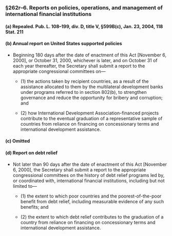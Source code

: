 ### §262r–6. Reports on policies, operations, and management of international financial institutions
#### (a) Repealed. Pub. L. 108–199, div. D, title V, §599B(c), Jan. 23, 2004, 118 Stat. 211
#### (b) Annual report on United States supported policies
* Beginning 180 days after the date of enactment of this Act [November 6, 2000], or October 31, 2000, whichever is later, and on October 31 of each year thereafter, the Secretary shall submit a report to the appropriate congressional committees on—

  * (1) the actions taken by recipient countries, as a result of the assistance allocated to them by the multilateral development banks under programs referred to in section 802(b), to strengthen governance and reduce the opportunity for bribery and corruption; and

  * (2) how International Development Association-financed projects contribute to the eventual graduation of a representative sample of countries from reliance on financing on concessionary terms and international development assistance.

#### (c) Omitted
#### (d) Report on debt relief
* Not later than 90 days after the date of enactment of this Act [November 6, 2000], the Secretary shall submit a report to the appropriate congressional committees on the history of debt relief programs led by, or coordinated with, international financial institutions, including but not limited to—

  * (1) the extent to which poor countries and the poorest-of-the-poor benefit from debt relief, including measurable evidence of any such benefits; and

  * (2) the extent to which debt relief contributes to the graduation of a country from reliance on financing on concessionary terms and international development assistance.